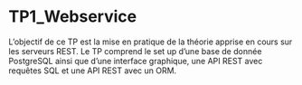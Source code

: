 # TP1_Webservice

L’objectif de ce TP est la mise en pratique de la théorie apprise en cours sur les serveurs REST.
Le TP comprend le set up d’une base de donnée PostgreSQL ainsi que d’une interface graphique, une API REST avec requêtes SQL et une API REST avec un ORM.
